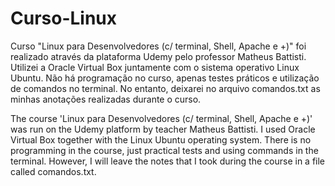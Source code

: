# Curso-Linux

Curso "Linux para Desenvolvedores (c/ terminal, Shell, Apache e +)" foi realizado através da plataforma Udemy pelo professor Matheus Battisti.
Utilizei a Oracle Virtual Box juntamente com o sistema operativo Linux Ubuntu.
Não há programação no curso, apenas testes práticos e utilização de comandos no terminal. No entanto, deixarei no arquivo comandos.txt as minhas anotações realizadas durante o curso.



The course 'Linux para Desenvolvedores (c/ terminal, Shell, Apache e +)' was run on the Udemy platform by teacher Matheus Battisti.
I used Oracle Virtual Box together with the Linux Ubuntu operating system.
There is no programming in the course, just practical tests and using commands in the terminal. However, I will leave the notes that I took during the course in a file called comandos.txt.